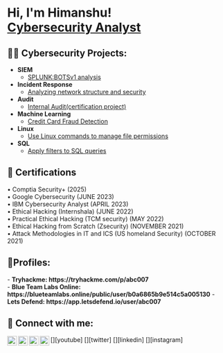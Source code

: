 <h1>Hi, I'm Himanshu! <br/> <a href="https://www.linkedin.com/in/himanshu-gidwani/">Cybersecurity Analyst</a>
<h2>👨‍💻 Cybersecurity Projects:</h2>

- <b>SIEM</b>
  - [SPLUNK:BOTSv1 analysis](https://github.com/himanshu-gidwani/SPLUNK/blob/main/README.md)
- <b>Incident Response</b>
  - [Analyzing network structure and security](https://github.com/himanshu-gidwani/Analyzing-network-structure-and-security/tree/main)
- <b>Audit</b>
  - [Internal Audit(certification project)](https://github.com/himanshu-gidwani/Internal-audit/tree/main)
- <b>Machine Learning</b>
  - [Credit Card Fraud Detection](https://github.com/himanshu-gidwani/credit_card_fraud_detection)
- <b>Linux</b>
  - [Use Linux commands to manage file permissions](https://github.com/himanshu-gidwani/Use-Linux-commands-to-manage-file-permissions)
- <b>SQL</b>
  - [Apply filters to SQL queries](https://github.com/himanshu-gidwani/Apply-filters-to-SQL-queries)
<h2>📄 Certifications</h2>
•	Comptia Security+ (2025)</br>
•	Google Cybersecurity (JUNE 2023)</br>
•	IBM Cybersecurity Analyst (APRIL 2023)</br>
•	Ethical Hacking (Internshala) (JUNE 2022)</br>
•	Practical Ethical Hacking (TCM security) (MAY 2022)</br>
•	Ethical Hacking from Scratch (Zsecurity) (NOVEMBER 2021)</br>
•	Attack Methodologies in IT and ICS (US homeland Security) (OCTOBER 2021)</br>


<h2> 👤Profiles:</h2>
- <b>Tryhackme: https://tryhackme.com/p/abc007</b></br>
- <b>Blue Team Labs Online: https://blueteamlabs.online/public/user/b0a6865b9e514c5a005130</b>
- <b>Lets Defend: https://app.letsdefend.io/user/abc007</b>
<h2> 🤳 Connect with me:</h2>

[<img align="left" alt="Himanshu | YouTube" width="22px" src="https://cdn.jsdelivr.net/npm/simple-icons@v3/icons/youtube.svg" />][youtube]
[<img align="left" alt="Himanshu | Twitter" width="22px" src="https://cdn.jsdelivr.net/npm/simple-icons@v3/icons/twitter.svg" />][twitter]
[<img align="left" alt="Himanshu | LinkedIn" width="22px" src="https://cdn.jsdelivr.net/npm/simple-icons@v3/icons/linkedin.svg" />][linkedin]
[<img align="left" alt="Himanshu | Instagram" width="22px" src="https://cdn.jsdelivr.net/npm/simple-icons@v3/icons/instagram.svg" />][instagram]




